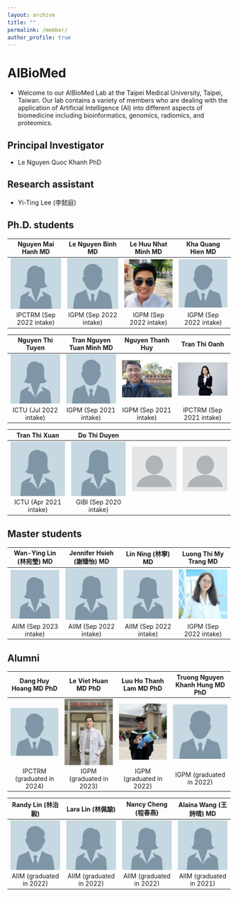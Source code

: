 ```yaml
---
layout: archive
title: ""
permalink: /member/
author_profile: true
---
```


# AIBioMed
* Welcome to our AIBioMed Lab at the Taipei Medical University, Taipei, Taiwan. Our lab contains a variety of members who are dealing with the application of Artificial Intelligence (AI) into different aspects of biomedicine including bioinformatics, genomics, radiomics, and proteomics.

## Principal Investigator
* Le Nguyen Quoc Khanh PhD

## Research assistant
* Yi-Ting Lee (李懿庭)

## Ph.D. students

| Nguyen Mai Hanh MD | Le Nguyen Binh MD | Le Huu Nhat Minh MD | Kha Quang Hien MD |
| :-------------: | :-------------: | :-----: | :-----: |
| <img align="center" src="/images/female.png" width="200px"> | <img align="center" src="/images/male.png" width="200px"> | <img align="center" src="/images/minh_le.jpg" width="200px"> | <img align="center" src="/images/male.png" width="200px"> |
| IPCTRM (Sep 2022 intake) | IGPM (Sep 2022 intake) | IGPM (Sep 2022 intake) | IGPM (Sep 2022 intake) |

| Nguyen Thi Tuyen | Tran Nguyen Tuan Minh MD | Nguyen Thanh Huy | Tran Thi Oanh |
| :-------------: | :-------------: | :-----: | :-----: |
| <img align="center" src="/images/female.png" width="200px"> | <img align="center" src="/images/male.png" width="200px"> | <img align="center" src="/images/huy.jpeg" width="200px"> | <img align="center" src="/images/oanh.jpg" width="200px"> |
| ICTU (Jul 2022 intake) | IGPM (Sep 2021 intake) | IGPM (Sep 2021 intake) | IPCTRM (Sep 2021 intake) |

| Tran Thi Xuan | Do Thi Duyen |  |  |
| :-------------: | :-------------: | :-----: | :-----: |
| <img align="center" src="/images/female.png" width="200px"> | <img align="center" src="/images/female.png" width="200px"> | <img align="center" src="/images/profile.png" width="200px"> | <img align="center" src="/images/profile.png" width="200px"> |
| ICTU (Apr 2021 intake) | GIBI (Sep 2020 intake) |  |  |

## Master students

| Wan-Ying Lin (林宛瑩) MD | Jennifer Hsieh (謝臻怡) MD | Lin Ning (林寧) MD | Luong Thi My Trang MD |
| :-------------: | :-------------: | :-----: | :-----: |
| <img align="center" src="/images/female.png" width="200px"> | <img align="center" src="/images/female.png" width="200px"> | <img align="center" src="/images/female.png" width="200px"> | <img align="center" src="/images/trang.jpg" width="200px"> |
| AIIM (Sep 2023 intake) | AIIM (Sep 2022 intake) | AIIM (Sep 2022 intake) | IGPM (Sep 2022 intake) |

## Alumni

| Dang Huy Hoang MD PhD | Le Viet Huan MD PhD | Luu Ho Thanh Lam MD PhD | Truong Nguyen Khanh Hung MD PhD |
| :-------------: | :-------------: | :-----: | :-----: |
| <img align="center" src="/images/male.png" width="200px"> | <img align="center" src="/images/huan.jpg" width="200px"> | <img align="center" src="/images/lam.jpg" width="200px"> | <img align="center" src="/images/male.png" width="200px"> |
| IPCTRM (graduated in 2024) | IGPM (graduated in 2023) | IGPM (graduated in 2022) | IGPM (graduated in 2022) |

| Randy Lin (林治毅) | Lara Lin (林佩諭) | Nancy Cheng (程春燕) | Alaina Wang (王詩晴) MD |
| :-------------: | :-------------: | :-----: | :-----: |
| <img align="center" src="/images/male.png" width="200px"> | <img align="center" src="/images/female.png" width="200px"> | <img align="center" src="/images/female.png" width="200px"> | <img align="center" src="/images/female.png" width="200px"> |
| AIIM (graduated in 2022) | AIIM (graduated in 2022) | AIIM (graduated in 2022) | AIIM (graduated in 2021) |
